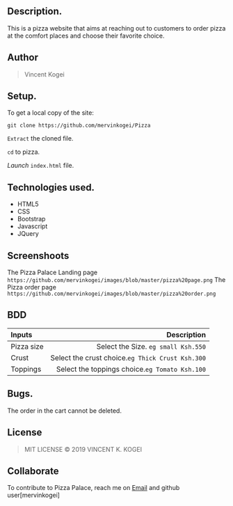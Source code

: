 ## Description.
This is a pizza website that aims at reaching out to customers to order pizza at the comfort places and choose their favorite choice.

## Author
>Vincent Kogei


## Setup.
To get a local copy of the site:

`git clone https://github.com/mervinkogei/Pizza`

`Extract` the cloned file.

`cd` to pizza.

*Launch* `index.html` file.

## Technologies used.
* HTML5
* CSS
* Bootstrap
* Javascript
* JQuery

## Screenshoots
The Pizza Palace Landing page `https://github.com/mervinkogei/images/blob/master/pizza%20page.png`
The Pizza order page `https://github.com/mervinkogei/images/blob/master/pizza%20order.png`

## BDD
| Inputs |  Description |
| :---         |          ---: |
| Pizza size   | Select the Size. `eg small Ksh.550`|
| Crust        | Select the crust choice.``eg Thick Crust Ksh.300``   |
| Toppings     | Select the toppings choice.``eg Tomato Ksh.100``  |

## Bugs.
The order in the cart cannot be deleted.

## License
>MIT LICENSE &copy; 2019 VINCENT K. KOGEI

## Collaborate
To contribute to Pizza Palace, reach me on [Email](vincentkogei@gmail.com) and github user[mervinkogei]